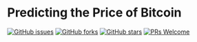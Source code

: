 # Predicting the Price of Bitcoin
[![GitHub issues](https://img.shields.io/github/issues/Develop-Packt/Predicting-the-Price-of-Bitcoin.svg)](https://github.com/Develop-Packt/Predicting-the-Price-of-Bitcoin/issues)
[![GitHub forks](https://img.shields.io/github/forks/Develop-Packt/Predicting-the-Price-of-Bitcoin.svg)](https://github.com/Develop-Packt/Predicting-the-Price-of-Bitcoin/network)
[![GitHub stars](https://img.shields.io/github/stars/Develop-Packt/Predicting-the-Price-of-Bitcoin.svg)](https://github.com/Develop-Packt/Predicting-the-Price-of-Bitcoin/stargazers)
[![PRs Welcome](https://img.shields.io/badge/PRs-welcome-brightgreen.svg)](https://github.com/Develop-Packt/Predicting-the-Price-of-Bitcoin/pulls)

